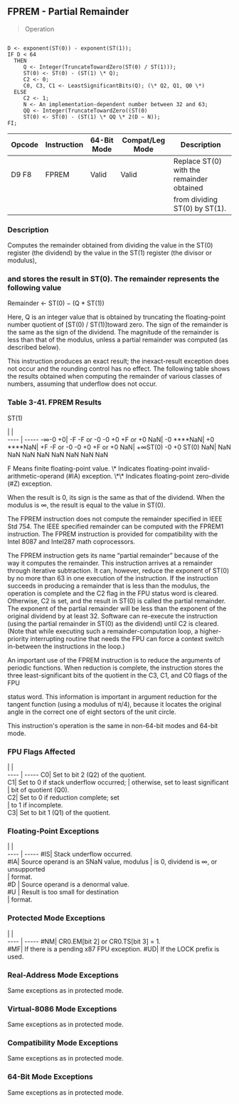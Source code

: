 ## FPREM - Partial Remainder

> Operation
``` slim

D <- exponent(ST(0)) - exponent(ST(1));
IF D < 64
  THEN
     Q <- Integer(TruncateTowardZero(ST(0) / ST(1)));
     ST(0) <- ST(0) - (ST(1) \* Q);
     C2 <- 0;
     C0, C3, C1 <- LeastSignificantBits(Q); (\* Q2, Q1, Q0 \*)
  ELSE
     C2 <- 1;
     N <- An implementation-dependent number between 32 and 63;
     QQ <- Integer(TruncateTowardZero((ST(0)
     ST(0) <- ST(0) - (ST(1) \* QQ \* 2(D − N));
FI;

```

 Opcode| Instruction| 64-Bit Mode| Compat/Leg Mode| Description                              
 ---  | --- | --- | --- | ---
 D9 F8 | FPREM      | Valid      | Valid          | Replace ST(0) with the remainder obtained
       |            |            |                | from dividing ST(0) by ST(1).            

### Description
Computes the remainder obtained from dividing the value in the ST(0) register
(the dividend) by the value in the ST(1) register (the divisor or modulus),
### and stores the result in ST(0). The remainder represents the following value

Remainder ← ST(0) − (Q \* ST(1))

Here, Q is an integer value that is obtained by truncating the floating-point
number quotient of [ST(0) / ST(1)]toward zero. The sign of the remainder is
the same as the sign of the dividend. The magnitude of the remainder is less
than that of the modulus, unless a partial remainder was computed (as described
below).

This instruction produces an exact result; the inexact-result exception does
not occur and the rounding control has no effect. The following table shows
the results obtained when computing the remainder of various classes of numbers,
assuming that underflow does not occur.


### Table 3-41. FPREM Results
ST(1)

   | |  
---- | -----
 -∞-0 +0| -F -F or -0 -0 +0 +F or +0 NaN| -0 \*\*\*\*NaN| +0 \*\*\*\*NaN| +F -F or -0 -0 +0 +F or +0 NaN| +∞ST(0) -0 +0 ST(0) NaN| NaN NaN NaN NaN NaN NaN NaN NaN
<aside class="notification">
F Means finite floating-point value. \* Indicates floating-point invalid-arithmetic-operand
(#IA) exception. \*\* Indicates floating-point zero-divide (#Z) exception.
</aside>

When the result is 0, its sign is the same as that of the dividend. When the
modulus is ∞, the result is equal to the value in ST(0).

The FPREM instruction does not compute the remainder specified in IEEE Std 754.
The IEEE specified remainder can be computed with the FPREM1 instruction. The
FPREM instruction is provided for compatibility with the Intel 8087 and Intel287
math coprocessors.

The FPREM instruction gets its name “partial remainder” because of the way it
computes the remainder. This instruction arrives at a remainder through iterative
subtraction. It can, however, reduce the exponent of ST(0) by no more than 63
in one execution of the instruction. If the instruction succeeds in producing
a remainder that is less than the modulus, the operation is complete and the
C2 flag in the FPU status word is cleared. Otherwise, C2 is set, and the result
in ST(0) is called the partial remainder. The exponent of the partial remainder
will be less than the exponent of the original dividend by at least 32. Software
can re-execute the instruction (using the partial remainder in ST(0) as the
dividend) until C2 is cleared. (Note that while executing such a remainder-computation
loop, a higher-priority interrupting routine that needs the FPU can force a
context switch in-between the instructions in the loop.)

An important use of the FPREM instruction is to reduce the arguments of periodic
functions. When reduction is complete, the instruction stores the three least-significant
bits of the quotient in the C3, C1, and C0 flags of the FPU

status word. This information is important in argument reduction for the tangent
function (using a modulus of π/4), because it locates the original angle in
the correct one of eight sectors of the unit circle.

This instruction's operation is the same in non-64-bit modes and 64-bit mode.



### FPU Flags Affected
   | |  
---- | -----
 C0| Set to bit 2 (Q2) of the quotient.   
 C1| Set to 0 if stack underflow occurred;
   | otherwise, set to least significant  
   | bit of quotient (Q0).                
 C2| Set to 0 if reduction complete; set  
   | to 1 if incomplete.                  
 C3| Set to bit 1 (Q1) of the quotient.   

### Floating-Point Exceptions
   | |  
---- | -----
 #IS| Stack underflow occurred.               
 #IA| Source operand is an SNaN value, modulus
    | is 0, dividend is ∞, or unsupported     
    | format.                                 
 #D | Source operand is a denormal value.     
 #U | Result is too small for destination     
    | format.                                 

### Protected Mode Exceptions
   | |  
---- | -----
 #NM| CR0.EM[bit 2] or CR0.TS[bit 3] = 1.     
 #MF| If there is a pending x87 FPU exception.
 #UD| If the LOCK prefix is used.             

### Real-Address Mode Exceptions
Same exceptions as in protected mode.


### Virtual-8086 Mode Exceptions
Same exceptions as in protected mode.


### Compatibility Mode Exceptions
Same exceptions as in protected mode.


### 64-Bit Mode Exceptions
Same exceptions as in protected mode.
